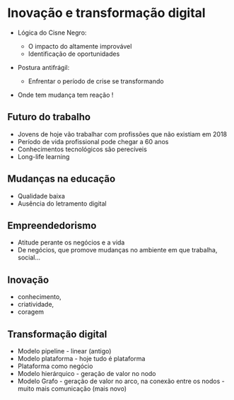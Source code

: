 # Inovação e transformação digital 

- Lógica do Cisne Negro:
  - O impacto do altamente improvável
  - Identificação de oportunidades

- Postura antifrágil:
  - Enfrentar o período de crise se transformando

- Onde tem mudança tem reação !

## Futuro do trabalho

- Jovens de hoje vão trabalhar com profissões que não existiam em 2018
- Período de vida profissional pode chegar a 60 anos
- Conhecimentos tecnológicos são perecíveis
- Long-life learning

## Mudanças na educação

- Qualidade baixa
- Ausência do letramento digital

## Empreendedorismo

- Atitude perante os negócios e a vida
- De negócios, que promove mudanças no ambiente em que trabalha, social...

## Inovação 

- conhecimento, 
- criatividade, 
- coragem
 
## Transformação digital

- Modelo pipeline - linear (antigo)
- Modelo plataforma - hoje tudo é plataforma
- Plataforma como negócio
- Modelo hierárquico - geração de valor no nodo
- Modelo Grafo - geração de valor no arco, na conexão entre os nodos - muito mais comunicação (mais novo)
